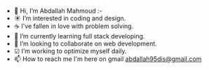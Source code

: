 - 👋 Hi, I’m Abdallah Mahmoud :-
- ☀ I’m interested in coding and design.
- ☕ I've fallen in love with problem solving.
- 🌱 I’m currently learning full stack developing.
- 💞️ I’m looking to collaborate on web development.
- ☑ I’m working to optimize myself daily.
- 📫 How to reach me 
I'm here on
gmail
abdallah95dis@gmail.com


<!---
Abdallah-SE/Abdallah-SE is a ✨ special ✨ repository because its `README.md` (this file) appears on your GitHub profile.
You can click the Preview link to take a look at your changes.
--->
